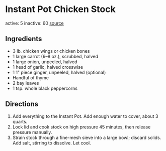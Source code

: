 # Instant Pot Chicken Stock
active: 5
inactive: 60
[source](https://www.bonappetit.com/recipe/instant-pot-chicken-stock)
## Ingredients
* 3 lb. chicken wings or chicken bones
* 1 large carrot (6–8 oz.), scrubbed, halved
* 1 large onion, unpeeled, halved
* 1 head of garlic, halved crosswise
* 1 1" piece ginger, unpeeled, halved (optional)
* Handful of thyme
* 2 bay leaves
* 1 tsp. whole black peppercorns
## Directions
1. Add everything to the Instant Pot. Add enough water to cover, about 3 quarts.
2. Lock lid and cook stock on high pressure 45 minutes, then release pressure manually.
3. Strain stock through a fine-mesh sieve into a large bowl; discard solids. Add salt, stirring to dissolve. Let cool.
